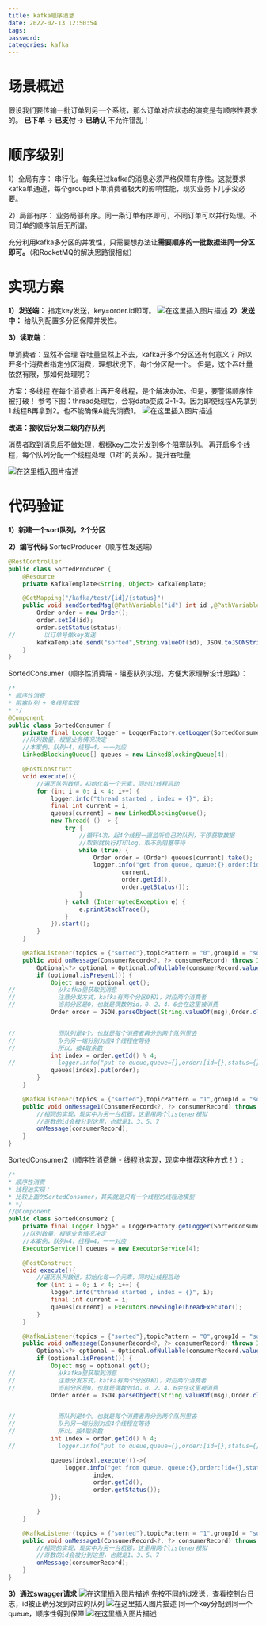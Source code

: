 ```yaml
---
title: kafka顺序消息
date: 2022-02-13 12:50:54
tags:
password:
categories: kafka
---
```


# 场景概述
假设我们要传输一批订单到另一个系统，那么订单对应状态的演变是有顺序性要求的。
**已下单 → 已支付 → 已确认**
不允许错乱！

# 顺序级别
1）全局有序：
串行化。每条经过kafka的消息必须严格保障有序性。这就要求kafka单通道，每个groupid下单消费者极大的影响性能，现实业务下几乎没必要。


2）局部有序：
业务局部有序。同一条订单有序即可，不同订单可以并行处理。不同订单的顺序前后无所谓。

充分利用kafka多分区的并发性，只需要想办法让**需要顺序的一批数据进同一分区即可。**（和RocketMQ的解决思路很相似）


# 实现方案
**1）发送端：**
指定key发送，key=order.id即可。
![在这里插入图片描述](https://img-blog.csdnimg.cn/3cc57a5ad1a04e16ad24f7842bdfeee9.png?x-oss-process=image/watermark,type_d3F5LXplbmhlaQ,shadow_50,text_Q1NETiBAZkZlZS1vcHM=,size_20,color_FFFFFF,t_70,g_se,x_16)
**2）发送中：**
给队列配置多分区保障并发性。


**3）读取端：**

单消费者：显然不合理
吞吐量显然上不去，kafka开多个分区还有何意义？
所以开多个消费者指定分区消费，理想状况下，每个分区配一个。
但是，这个吞吐量依然有限，那如何处理呢？


方案：多线程
在每个消费者上再开多线程，是个解决办法。但是，要警惕顺序性被打破！
参考下图：thread处理后，会将data变成 2-1-3。因为即使线程A先拿到1.线程B再拿到2。也不能确保A能先消费1。
![在这里插入图片描述](https://img-blog.csdnimg.cn/60728a2d990745d4ae9b057d5a2be45c.png?x-oss-process=image/watermark,type_d3F5LXplbmhlaQ,shadow_50,text_Q1NETiBAZkZlZS1vcHM=,size_20,color_FFFFFF,t_70,g_se,x_16)


**改进：接收后分发二级内存队列**

消费者取到消息后不做处理，根据key二次分发到多个阻塞队列。
再开启多个线程，每个队列分配一个线程处理（1对1的关系）。提升吞吐量

![在这里插入图片描述](https://img-blog.csdnimg.cn/33ddfca3e6d04300880efc2933c596dd.png?x-oss-process=image/watermark,type_d3F5LXplbmhlaQ,shadow_50,text_Q1NETiBAZkZlZS1vcHM=,size_20,color_FFFFFF,t_70,g_se,x_16)

# 代码验证
**1）新建一个sort队列，2个分区**

**2）编写代码**
SortedProducer（顺序性发送端）
```java
@RestController
public class SortedProducer {
    @Resource
    private KafkaTemplate<String, Object> kafkaTemplate;

    @GetMapping("/kafka/test/{id}/{status}")
    public void sendSortedMsg(@PathVariable("id") int id ,@PathVariable("status") int status ) {
        Order order = new Order();
        order.setId(id);
        order.setStatus(status);
//        以订单号做key发送
        kafkaTemplate.send("sorted",String.valueOf(id), JSON.toJSONString(order));
    }
}
```


SortedConsumer（顺序性消费端 - 阻塞队列实现，方便大家理解设计思路）：
```java
/*
* 顺序性消费
* 阻塞队列 + 多线程实现
* */
@Component
public class SortedConsumer {
    private final Logger logger = LoggerFactory.getLogger(SortedConsumer.class);
    //队列数量，根据业务情况决定
    //本案例，队列=4，线程=4，一一对应
    LinkedBlockingQueue[] queues = new LinkedBlockingQueue[4];

    @PostConstruct
    void execute(){
        //遍历队列数组，初始化每一个元素，同时让线程启动
        for (int i = 0; i < 4; i++) {
            logger.info("thread started , index = {}", i);
            final int current = i;
            queues[current] = new LinkedBlockingQueue();
            new Thread( () -> {
                try {
                    //循环4次，起4个线程一直监听自己的队列，不停获取数据
                    //取到就执行打印log，取不到阻塞等待
                    while (true) {
                        Order order = (Order) queues[current].take();
                        logger.info("get from queue, queue:{},order:[id={},status={}]",
                                current,
                                order.getId(),
                                order.getStatus());
                    }
                } catch (InterruptedException e) {
                    e.printStackTrace();
                }
            }).start();
        }
    }

    @KafkaListener(topics = {"sorted"},topicPattern = "0",groupId = "sorted-group-1")
    public void onMessage(ConsumerRecord<?, ?> consumerRecord) throws InterruptedException {
        Optional<?> optional = Optional.ofNullable(consumerRecord.value());
        if (optional.isPresent()) {
            Object msg = optional.get();
//            从kafka里获取到消息
//            注意分发方式，kafka有两个分区0和1，对应两个消费者
//            当前分区是0，也就是偶数的id，0、2、4、6会在这里被消费
            Order order = JSON.parseObject(String.valueOf(msg),Order.class);


//            而队列是4个。也就是每个消费者再分到两个队列里去
//            队列另一端分别对应4个线程在等待
//            所以，按4取余数
            int index = order.getId() % 4;
//            logger.info("put to queue,queue={},order:[id={},status={}]",index,order.getId(),order.getStatus());
            queues[index].put(order);
        }
    }

    @KafkaListener(topics = {"sorted"},topicPattern = "1",groupId = "sorted-group-1")
    public void onMessage1(ConsumerRecord<?, ?> consumerRecord) throws InterruptedException {
        //相同的实现，现实中为另一台机器，这里用两个listener模拟
        //奇数的id会被分到这里，也就是1、3、5、7
        onMessage(consumerRecord);
    }
}
```

SortedConsumer2（顺序性消费端 - 线程池实现，现实中推荐这种方式！）:
```java
/*
* 顺序性消费
* 线程池实现：
* 比较上面的SortedConsumer，其实就是只有一个线程的线程池模型
* */
//@Component
public class SortedConsumer2 {
    private final Logger logger = LoggerFactory.getLogger(SortedConsumer2.class);
    //队列数量，根据业务情况决定
    //本案例，队列=4，线程=4，一一对应
    ExecutorService[] queues = new ExecutorService[4];

    @PostConstruct
    void execute(){
        //遍历队列数组，初始化每一个元素，同时让线程启动
        for (int i = 0; i < 4; i++) {
            logger.info("thread started , index = {}", i);
            final int current = i;
            queues[current] = Executors.newSingleThreadExecutor();
        }
    }

    @KafkaListener(topics = {"sorted"},topicPattern = "0",groupId = "sorted-group-2")
    public void onMessage(ConsumerRecord<?, ?> consumerRecord) throws InterruptedException {
        Optional<?> optional = Optional.ofNullable(consumerRecord.value());
        if (optional.isPresent()) {
            Object msg = optional.get();
//            从kafka里获取到消息
//            注意分发方式，kafka有两个分区0和1，对应两个消费者
//            当前分区是0，也就是偶数的id，0、2、4、6会在这里被消费
            Order order = JSON.parseObject(String.valueOf(msg),Order.class);


//            而队列是4个。也就是每个消费者再分到两个队列里去
//            队列另一端分别对应4个线程在等待
//            所以，按4取余数
            int index = order.getId() % 4;
//            logger.info("put to queue,queue={},order:[id={},status={}]",index,order.getId(),order.getStatus());

            queues[index].execute(()->{
                logger.info("get from queue, queue:{},order:[id={},status={}]",
                        index,
                        order.getId(),
                        order.getStatus());
            });

        }
    }

    @KafkaListener(topics = {"sorted"},topicPattern = "1",groupId = "sorted-group-2")
    public void onMessage1(ConsumerRecord<?, ?> consumerRecord) throws InterruptedException {
        //相同的实现，现实中为另一台机器，这里用两个listener模拟
        //奇数的id会被分到这里，也就是1、3、5、7
        onMessage(consumerRecord);
    }
}
```


**3）通过swagger请求**
![在这里插入图片描述](https://img-blog.csdnimg.cn/a856eaeb5094486ab61a4c6e8f58d6f9.png?x-oss-process=image/watermark,type_d3F5LXplbmhlaQ,shadow_50,text_Q1NETiBAZkZlZS1vcHM=,size_20,color_FFFFFF,t_70,g_se,x_16)
先按不同的id发送，查看控制台日志，id被正确分发到对应的队列
![在这里插入图片描述](https://img-blog.csdnimg.cn/551224f821964dc785b53c36a4d46beb.png?x-oss-process=image/watermark,type_d3F5LXplbmhlaQ,shadow_50,text_Q1NETiBAZkZlZS1vcHM=,size_20,color_FFFFFF,t_70,g_se,x_16)
同一个key分配到同一个queue，顺序性得到保障
![在这里插入图片描述](https://img-blog.csdnimg.cn/e55ee406c97d49998ec60e80f7d5af26.png?x-oss-process=image/watermark,type_d3F5LXplbmhlaQ,shadow_50,text_Q1NETiBAZkZlZS1vcHM=,size_20,color_FFFFFF,t_70,g_se,x_16)